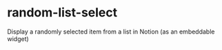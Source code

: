 # random-list-select
Display a randomly selected item from a list in Notion (as an embeddable widget)
